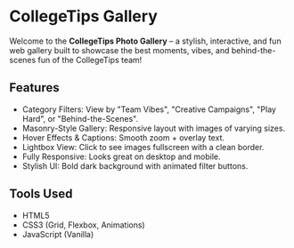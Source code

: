 # CollegeTips Gallery

Welcome to the **CollegeTips Photo Gallery** – a stylish, interactive, and fun web gallery built to showcase the best moments, vibes, and behind-the-scenes fun of the CollegeTips team!

## Features

- Category Filters: View by "Team Vibes", "Creative Campaigns", "Play Hard", or "Behind-the-Scenes".
- Masonry-Style Gallery: Responsive layout with images of varying sizes.
- Hover Effects & Captions: Smooth zoom + overlay text.
- Lightbox View: Click to see images fullscreen with a clean border.
- Fully Responsive: Looks great on desktop and mobile.
- Stylish UI: Bold dark background with animated filter buttons.

## Tools Used

- HTML5
- CSS3 (Grid, Flexbox, Animations)
- JavaScript (Vanilla)
